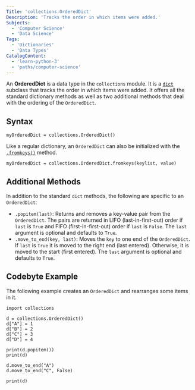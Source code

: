 ```yaml
---
Title: 'collections.OrderedDict'
Description: 'Tracks the order in which items were added.'
Subjects:
  - 'Computer Science'
  - 'Data Science'
Tags:
  - 'Dictionaries'
  - 'Data Types'
CatalogContent:
  - 'learn-python-3'
  - 'paths/computer-science'
---
```


An **OrderedDict** is a data type in the `collections` module. It is a [`dict`](https://www.codecademy.com/resources/docs/python/dictionaries) subclass that tracks the order in which items were added. It offers all the standard dictionary methods as well as two additional methods that deal with the ordering of the `OrderedDict`.

## Syntax

```pseudo
myOrderedDict = collections.OrderedDict()
```

Like a regular dictionary, an `OrderedDict` can also be initialized with the [`.fromkeys()`](https://www.codecademy.com/resources/docs/python/dictionaries/fromkeys) method.

```pseudo
myOrderedDict = collections.OrderedDict.fromkeys(keylist, value)
```

## Additional Methods

In addition to the standard `dict` methods, the following are specific to an `OrderedDict`:

- `.popitem(last)`: Returns and removes a key-value pair from the `OrderedDict`. The pairs are returned in LIFO (last-in-first-out) order if `last` is `True` and FIFO (first-in-first-out) order if `last` is `False`. The `last` argument is optional and defaults to `True`.
- `.move_to_end(key, last)`: Moves the `key` to one end of the `OrderedDict`. If `last` is `True` it is moved to the right end (last entered). Otherwise, it is moved to the start (first entered). The `last` argument is optional and defaults to `True`.

## Codebyte Example

The following example creates an `OrderedDict` and rearranges some items in it.

```codebyte/python
import collections

d = collections.OrderedDict()
d["A"] = 1
d["B"] = 2
d["C"] = 3
d["D"] = 4

print(d.popitem())
print(d)

d.move_to_end("A")
d.move_to_end("C", False)

print(d)
```
